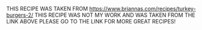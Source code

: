 THIS RECIPE WAS TAKEN FROM https://www.briannas.com/recipes/turkey-burgers-2/
THIS RECIPE WAS NOT MY WORK AND WAS TAKEN FROM THE LINK ABOVE
PLEASE GO TO THE LINK FOR MORE GREAT RECIPES!

